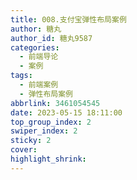 ```yaml
---
title: 008.支付宝弹性布局案例
author: 糖丸
author_id: 糖丸9587
categories:
  - 前端导论
  - 案例
tags:
  - 前端案例
  - 弹性布局案例
abbrlink: 3461054545
date: 2023-05-15 18:11:00
top_group_index: 2
swiper_index: 2
sticky: 2
cover:
highlight_shrink:
---
```

